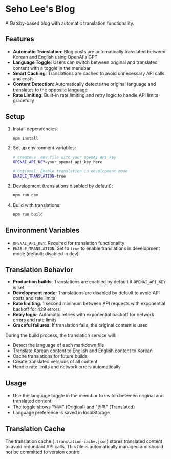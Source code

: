 # Seho Lee's Blog

A Gatsby-based blog with automatic translation functionality.

## Features

- **Automatic Translation**: Blog posts are automatically translated between Korean and English using OpenAI's GPT
- **Language Toggle**: Users can switch between original and translated content with a toggle in the menubar
- **Smart Caching**: Translations are cached to avoid unnecessary API calls and costs
- **Content Detection**: Automatically detects the original language and translates to the opposite language
- **Rate Limiting**: Built-in rate limiting and retry logic to handle API limits gracefully

## Setup

1. Install dependencies:

   ```bash
   npm install
   ```

2. Set up environment variables:

   ```bash
   # Create a .env file with your OpenAI API key
   OPENAI_API_KEY=your_openai_api_key_here

   # Optional: Enable translation in development mode
   ENABLE_TRANSLATION=true
   ```

3. Development (translations disabled by default):

   ```bash
   npm run dev
   ```

4. Build with translations:
   ```bash
   npm run build
   ```

## Environment Variables

- `OPENAI_API_KEY`: Required for translation functionality
- `ENABLE_TRANSLATION`: Set to `true` to enable translations in development mode (default: disabled in dev)

## Translation Behavior

- **Production builds**: Translations are enabled by default if `OPENAI_API_KEY` is set
- **Development mode**: Translations are disabled by default to avoid API costs and rate limits
- **Rate limiting**: 1 second minimum between API requests with exponential backoff for 429 errors
- **Retry logic**: Automatic retries with exponential backoff for network errors and rate limits
- **Graceful failures**: If translation fails, the original content is used

During the build process, the translation service will:

- Detect the language of each markdown file
- Translate Korean content to English and English content to Korean
- Cache translations for future builds
- Create translated versions of all content
- Handle rate limits and network errors automatically

## Usage

- Use the language toggle in the menubar to switch between original and translated content
- The toggle shows "원본" (Original) and "번역" (Translated)
- Language preference is saved in localStorage

## Translation Cache

The translation cache (`.translation-cache.json`) stores translated content to avoid redundant API calls. This file is automatically managed and should not be committed to version control.
